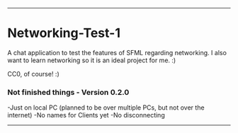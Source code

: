 *****************************************

# Networking-Test-1
A chat application to test the features of SFML regarding networking.
I also want to learn networking so it is an ideal project for me. :)
	
CC0, of course! :)

### Not finished things - Version 0.2.0
-Just on local PC (planned to be over multiple PCs, but not over the internet)
-No names for Clients yet
-No disconnecting

*****************************************

